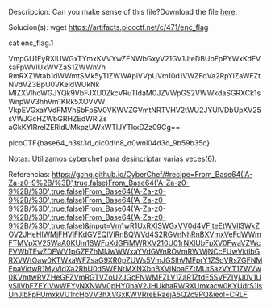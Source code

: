 
Descripcion:
Can you make sense of this file?Download the file [here](https://artifacts.picoctf.net/c/471/enc_flag).

Solucion(s):
wget https://artifacts.picoctf.net/c/471/enc_flag

cat enc_flag.1

VmpGU1EyRXlUWGxTYmxKVVYwZFNWbGxyV21GV1JteDBUbFpPYWxKdFVsaFpWVlUxWVZaS1ZWWnVh
RmRXZWtab1dWWmtSMk5yTlZWWApiVVpUVm10d1VWZFdVa2RpYlZaWFZtNVdVZ3BpU0VKeldWUkNk
MlZXVlhoWGJYQk9VbFJXU0ZkcVRuTldaM0JZVWpGS2VWWkdaSGRXCk1sWnpWV3hhVm1KRk5XOVVW
VkpEVGxaYVdFMVhSbFpSV0VKWVZGVmtNRTVHV2tWU2JYUlVDbUpXV25sVWJGcHZWbGRHZEdWRlZs
aGkKYlRrelZERldUMkpzUWxWTlJYTkxDZz09Cg==

picoCTF{base64_n3st3d_dic0d!n8_d0wnl04d3d_9b59b35c}

Notas:
Utilizamos cyberchef para desincriptar varias veces(6).

Referencias:
https://gchq.github.io/CyberChef/#recipe=From_Base64('A-Za-z0-9%2B/%3D',true,false)From_Base64('A-Za-z0-9%2B/%3D',true,false)From_Base64('A-Za-z0-9%2B/%3D',true,false)From_Base64('A-Za-z0-9%2B/%3D',true,false)From_Base64('A-Za-z0-9%2B/%3D',true,false)From_Base64('A-Za-z0-9%2B/%3D',true,false)&input=Vm1wR1UxRXlSWGxVV0d4VFlteEtWVll3WkZOV2JHeHlWMjFHVjFKdGVEQlViRnBQWVd4S2RGVnNhRnBXVmxVeFdWWmFTMVpXV25WaA0KUm1SWFpXdGFiMWRXV210U01rNXlUbFpXV0FwaVZWcFVWbTEwZDFWV1pGZFZhMlJwWWxaYVdGWnROVmRWWjNCcFUwVktlbGRXVWtOaw0KTWxaWFZsaG9XR0pZUWs5VmJGSlhVMFprY1ZSdVRsZGFNMEpaVldwR1MyVldXa2RhU0dSWENrMXNXbnBXVjNoaFZtMUtSazVYT1ZWVw0KVmtwRVZHeGFZVmRGTVZoU2JGcFNWMFZLV1ZaR1ZtdE5SVFZIVjJ0V1UySllVbFZEYlVwWFYyNXNWV0pHY0haV2JHUkhaRWRXUmxacw0KYUdrS1lsUnJlbFpFUmxkVU1rcHpVV3hXVGxKWVRreERaejA5Q2c9PQ&ieol=CRLF